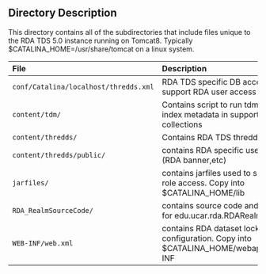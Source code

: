 ## Directory Description
This directory contains all of the subdirectories that include files unique to the RDA TDS 5.0 instance running on Tomcat8.
Typically $CATALINA_HOME=/usr/share/tomcat on a linux system.


| File                                   |          Description  |
|:--------------------------------------|:----------------------|
|`conf/Catalina/localhost/thredds.xml`   | RDA TDS specific DB access config to support RDA user access recording |
|`content/tdm/` | Contains script to run tdm which is used to index metadata in support of feature collections |
|`content/thredds/` | Contains RDA TDS threddds catalogs | 
|`content/thredds/public/` | contains RDA specific user interface specs (RDA banner,etc) |
|`jarfiles/` | contains jarfiles used to support RDA TDS role access.  Copy into $CATALINA_HOME/lib |
|`RDA_RealmSourceCode/` | contains source code and build instructions for edu.ucar.rda.RDARealms.jar |
|`WEB-INF/web.xml` | contains RDA dataset lockdown configuration.  Copy into $CATALINA_HOME/webapps/thredds/WEB-INF |


